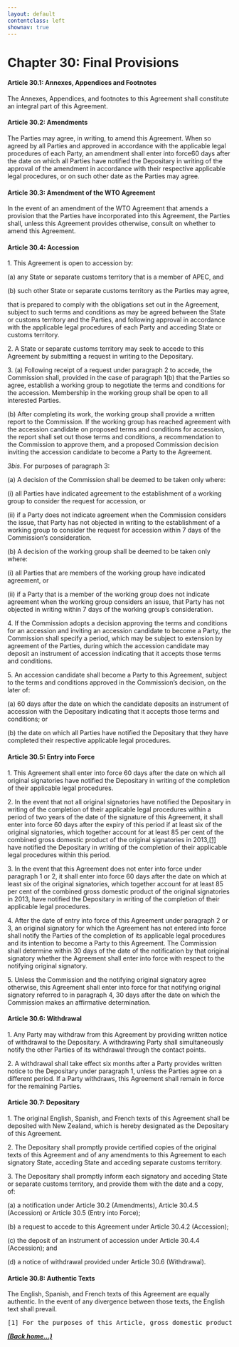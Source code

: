 ```yaml
---
layout: default
contentclass: left
shownav: true
---
```

# Chapter 30: Final Provisions

#### Article 30.1: Annexes, Appendices and Footnotes

The Annexes, Appendices, and footnotes to this Agreement shall constitute an integral part of this Agreement.

#### Article 30.2: Amendments

The Parties may agree, in writing, to amend this Agreement. When so agreed by all Parties and approved in accordance with the applicable legal procedures of each Party, an amendment shall enter into force60 days after the date on which all Parties have notified the Depositary in writing of the approval of the amendment in accordance with their respective applicable legal procedures, or on such other date as the Parties may agree.

#### Article 30.3: Amendment of the WTO Agreement

In the event of an amendment of the WTO Agreement that amends a provision that the Parties have incorporated into this Agreement, the Parties shall, unless this Agreement provides otherwise, consult on whether to amend this Agreement.

#### Article 30.4: Accession

1\. This Agreement is open to accession by:

(a) any State or separate customs territory that is a member of APEC, and

(b) such other State or separate customs territory as the Parties may agree,

that is prepared to comply with the obligations set out in the Agreement, subject to such terms and conditions as may be agreed between the State or customs territory and the Parties, and following approval in accordance with the applicable legal procedures of each Party and acceding State or customs territory.

2\. A State or separate customs territory may seek to accede to this Agreement by submitting a request in writing to the Depositary.

3\. (a) Following receipt of a request under paragraph 2 to accede, the Commission shall, provided in the case of paragraph 1(b) that the Parties so agree, establish a working group to negotiate the terms and conditions for the accession. Membership in the working group shall be open to all interested Parties.

(b) After completing its work, the working group shall provide a written report to the Commission. If the working group has reached agreement with the accession candidate on proposed terms and conditions for accession, the report shall set out those terms and conditions, a recommendation to the Commission to approve them, and a proposed Commission decision inviting the accession candidate to become a Party to the Agreement.

_3bis_. For purposes of paragraph 3:

(a) A decision of the Commission shall be deemed to be taken only where:

(i) all Parties have indicated agreement to the establishment of a working group to consider the request for accession, or

(ii) if a Party does not indicate agreement when the Commission considers the issue, that Party has not objected in writing to the establishment of a working group to consider the request for accession within 7 days of the Commission’s consideration.

(b) A decision of the working group shall be deemed to be taken only where:

(i) all Parties that are members of the working group have indicated agreement, or

(ii) if a Party that is a member of the working group does not indicate agreement when the working group considers an issue, that Party has not objected in writing within 7 days of the working group’s consideration.

4\. If the Commission adopts a decision approving the terms and conditions for an accession and inviting an accession candidate to become a Party, the Commission shall specify a period, which may be subject to extension by agreement of the Parties, during which the accession candidate may deposit an instrument of accession indicating that it accepts those terms and conditions.

5\. An accession candidate shall become a Party to this Agreement, subject to the terms and conditions approved in the Commission’s decision, on the later of:

(a) 60 days after the date on which the candidate deposits an instrument of accession with the Depositary indicating that it accepts those terms and conditions; or

(b) the date on which all Parties have notified the Depositary that they have completed their respective applicable legal procedures.

#### Article 30.5: Entry into Force

1\. This Agreement shall enter into force 60 days after the date on which all original signatories have notified the Depositary in writing of the completion of their applicable legal procedures.

2\. In the event that not all original signatories have notified the Depositary in writing of the completion of their applicable legal procedures within a period of two years of the date of the signature of this Agreement, it shall enter into force 60 days after the expiry of this period if at least six of the original signatories, which together account for at least 85 per cent of the combined gross domestic product of the original signatories in 2013,[[1]](#01c2) have notified the Depositary in writing of the completion of their applicable legal procedures within this period.

3\. In the event that this Agreement does not enter into force under paragraph 1 or 2, it shall enter into force 60 days after the date on which at least six of the original signatories, which together account for at least 85 per cent of the combined gross domestic product of the original signatories in 2013, have notified the Depositary in writing of the completion of their applicable legal procedures.

4\. After the date of entry into force of this Agreement under paragraph 2 or 3, an original signatory for which the Agreement has not entered into force shall notify the Parties of the completion of its applicable legal procedures and its intention to become a Party to this Agreement. The Commission shall determine within 30 days of the date of the notification by that original signatory whether the Agreement shall enter into force with respect to the notifying original signatory.

5\. Unless the Commission and the notifying original signatory agree otherwise, this Agreement shall enter into force for that notifying original signatory referred to in paragraph 4, 30 days after the date on which the Commission makes an affirmative determination.

#### Article 30.6: Withdrawal

1\. Any Party may withdraw from this Agreement by providing written notice of withdrawal to the Depositary. A withdrawing Party shall simultaneously notify the other Parties of its withdrawal through the contact points.

2\. A withdrawal shall take effect six months after a Party provides written notice to the Depositary under paragraph 1, unless the Parties agree on a different period. If a Party withdraws, this Agreement shall remain in force for the remaining Parties.

#### Article 30.7: Depositary

1\. The original English, Spanish, and French texts of this Agreement shall be deposited with New Zealand, which is hereby designated as the Depositary of this Agreement.

2\. The Depositary shall promptly provide certified copies of the original texts of this Agreement and of any amendments to this Agreement to each signatory State, acceding State and acceding separate customs territory.

3\. The Depositary shall promptly inform each signatory and acceding State or separate customs territory, and provide them with the date and a copy, of:

(a) a notification under Article 30.2 (Amendments), Article 30.4.5 (Accession) or Article 30.5 (Entry into Force);

(b) a request to accede to this Agreement under Article 30.4.2 (Accession);

(c) the deposit of an instrument of accession under Article 30.4.4 (Accession); and

(d) a notice of withdrawal provided under Article 30.6 (Withdrawal).

#### Article 30.8: Authentic Texts

The English, Spanish, and French texts of this Agreement are equally authentic. In the event of any divergence between those texts, the English text shall prevail.

<pre name="01c2" id="01c2">[1] For the purposes of this Article, gross domestic products shall be based on data of the International Monetary Fund using current prices (U.S. dollars).</pre>

[**_(Back home...)_**](index.html)

